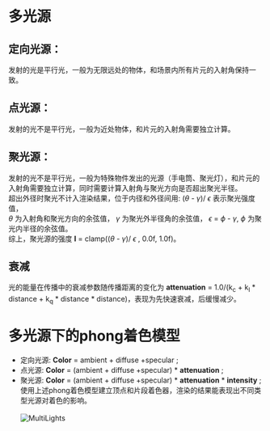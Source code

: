 # 多光源 
## 定向光源：
发射的光是平行光，一般为无限远处的物体，和场景内所有片元的入射角保持一致。
## 点光源：
发射的光不是平行光，一般为近处物体，和片元的入射角需要独立计算。
## 聚光源：
发射的光不是平行光，一般为特殊物件发出的光源（手电筒、聚光灯），和片元的入射角需要独立计算，同时需要计算入射角与聚光方向是否超出聚光半径。<br>
超出外径时聚光不计入渲染结果，位于内径和外径间用: ($\theta$ - $\gamma$)/ $\epsilon$ 表示聚光强度值，<br>
 $\theta$ 为入射角和聚光方向的余弦值， $\gamma$ 为聚光外半径角的余弦值， $\epsilon$ = $\phi$ - $\gamma$, $\phi$ 为聚光内半径的余弦值。<br>
综上，聚光源的强度 $\mathbf{I}$ = clamp(($\theta$ - $\gamma$)/ $\epsilon$ , 0.0f, 1.0f)。
## 衰减
光的能量在传播中的衰减参数随传播距离的变化为 $\mathbf{attenuation}$ = 1.0/(k<sub>c</sub> + k<sub>l</sub> * distance + k<sub>q</sub> * distance * distance)，表现为先快速衰减，后缓慢减少。
# 多光源下的phong着色模型
 - 定向光源: $\mathbf{Color}$ = ambient + diffuse +specular ; <br>
 - 点光源: $\mathbf{Color}$ = (ambient + diffuse +specular) * $\mathbf{attenuation}$ ; <br>
 - 聚光源: $\mathbf{Color}$ = (ambient + diffuse +specular) * $\mathbf{attenuation}$ * $\mathbf{intensity}$ ; <br>
使用上述phong着色模型建立顶点和片段着色器，渲染的结果能表现出不同类型光源对着色的影响。<br>
<br>![MultiLights](https://github.com/xietinghao/LearnOpenGL/tree/main/MultiLights/MultiLights.gif)<br>
